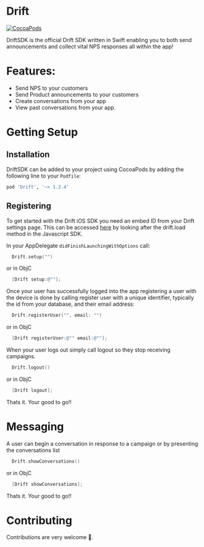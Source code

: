 Drift
============
[![CocoaPods](https://img.shields.io/cocoapods/v/Drift.svg)](https://github.com/Driftt/drift-sdk-ios)

DriftSDK is the official Drift SDK written in Swift enabling you to both send announcements and collect vital NPS responses all within the app!


# Features:
- Send NPS to your customers
- Send Product announcements to your customers
- Create conversations from your app
- View past conversations from your app.


# Getting Setup

## Installation
DriftSDK can be added to your project using CocoaPods by adding the following line to your `Podfile`:

```ruby
pod 'Drift', '~> 1.2.4'
```

## Registering

To get started with the Drift iOS SDK you need an embed ID from your Drift settings page. This can be accessed [here](https://app.drift.com/settings/livechat) by looking after the drift.load method in the Javascript SDK.

In your AppDelegate `didFinishLaunchingWithOptions` call:
```Swift
  Drift.setup("")
```

or in ObjC
```objectivec
  [Drift setup:@""];
```

Once your user has successfully logged into the app registering a user with the device is done by calling register user with a unique identifier, typically the id from your database, and their email address:

```Swift
  Drift.registerUser("", email: "")
```
or in ObjC
```objectivec
  [Drift registerUser:@"" email:@""];
```

When your user logs out simply call logout so they stop receiving campaigns.

```Swift
  Drift.logout()
```

or in ObjC

```objectivec
  [Drift logout];
```

Thats it. Your good to go!!

# Messaging

A user can begin a conversation in response to a campaign or by presenting the conversations list

```Swift
  Drift.showConversations()
```

or in ObjC

```objectivec
  [Drift showConversations];
```

Thats it. Your good to go!!


# Contributing

Contributions are very welcome 🤘.
